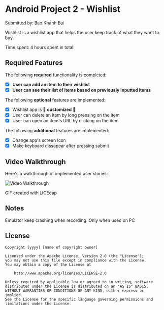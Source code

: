 # Android Project 2 - Wishlist

Submitted by: Bao Khanh Bui

Wishlist is a wishlist app that helps the user keep track of what they want to buy.

Time spent: 4 hours spent in total

## Required Features

The following **required** functionality is completed:

- [X] **User can add an item to their wishlist**
- [X] **User can see their list of items based on previously inputted items**

The following **optional** features are implemented:

- [X] Wishlist app is 🎨 **customized** 🎨
- [X] User can delete an item by long pressing on the item
- [X] User can open an item's URL by clicking on the item

The following **additional** features are implemented:

* [X] Change app's screen Icon
* [X] Make keyboard dissapear after pressing submit

## Video Walkthrough

Here's a walkthrough of implemented user stories:

<img src='https://imgur.com/a/8XJGtRw' width='' alt='Video Walkthrough' />

<!-- Replace this with whatever GIF tool you used! -->
GIF created with LICEcap

## Notes

Emulator keep crashing when recording. Only when used on PC

## License

    Copyright [yyyy] [name of copyright owner]

    Licensed under the Apache License, Version 2.0 (the "License");
    you may not use this file except in compliance with the License.
    You may obtain a copy of the License at

        http://www.apache.org/licenses/LICENSE-2.0

    Unless required by applicable law or agreed to in writing, software
    distributed under the License is distributed on an "AS IS" BASIS,
    WITHOUT WARRANTIES OR CONDITIONS OF ANY KIND, either express or implied.
    See the License for the specific language governing permissions and
    limitations under the License.
